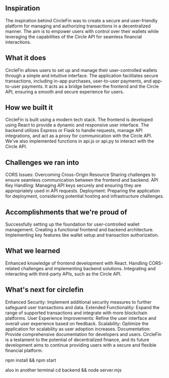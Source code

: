 ## Inspiration
The inspiration behind CircleFin was to create a secure and user-friendly platform for managing and authorizing transactions in a decentralized manner. The aim is to empower users with control over their wallets while leveraging the capabilities of the Circle API for seamless financial interactions.
## What it does
CircleFin allows users to set up and manage their user-controlled wallets through a simple and intuitive interface. The application facilitates secure transactions, including in-app purchases, user-to-user payments, and app-to-user payments. It acts as a bridge between the frontend and the Circle API, ensuring a smooth and secure experience for users.
## How we built it
CircleFin is built using a modern tech stack. The frontend is developed using React to provide a dynamic and responsive user interface. The backend utilizes Express or Flask to handle requests, manage API integrations, and act as a proxy for communication with the Circle API. We've also implemented functions in api.js or api.py to interact with the Circle API.
## Challenges we ran into
CORS Issues: Overcoming Cross-Origin Resource Sharing challenges to ensure seamless communication between the frontend and backend.
API Key Handling: Managing API keys securely and ensuring they are appropriately used in API requests.
Deployment: Preparing the application for deployment, considering potential hosting and infrastructure challenges.
## Accomplishments that we're proud of
Successfully setting up the foundation for user-controlled wallet management.
Creating a functional frontend and backend architecture.
Implementing key features like wallet setup and transaction authorization.
## What we learned
Enhanced knowledge of frontend development with React.
Handling CORS-related challenges and implementing backend solutions.
Integrating and interacting with third-party APIs, such as the Circle API.
## What's next for circlefin
Enhanced Security: Implement additional security measures to further safeguard user transactions and data.
Extended Functionality: Expand the range of supported transactions and integrate with more blockchain platforms.
User Experience Improvements: Refine the user interface and overall user experience based on feedback.
Scalability: Optimize the application for scalability as user adoption increases.
Documentation: Provide comprehensive documentation for developers and users.
CircleFin is a testament to the potential of decentralized finance, and its future development aims to continue providing users with a secure and flexible financial platform.


npm install && npm start

also in another terminal  cd backend && node server.mjs
